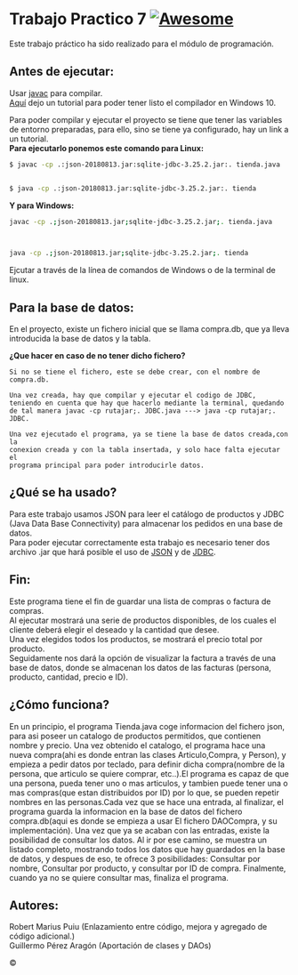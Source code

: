 # Trabajo Practico 7 [![Awesome](https://cdn.rawgit.com/sindresorhus/awesome/d7305f38d29fed78fa85652e3a63e154dd8e8829/media/badge.svg)](https://github.com/sindresorhus/awesome)

Este trabajo práctico ha sido realizado para el módulo de programación.

## Antes de ejecutar:

Usar [javac](https://www.oracle.com/technetwork/java/javase/downloads/jdk8-downloads-2133151.html) para compilar.  
[Aquí](http://somebooks.es/instalar-jdk-windows-10/) dejo un tutorial para poder tener listo el compilador en Windows 10.

Para poder compilar y ejecutar el proyecto se tiene que tener las variables de entorno preparadas, para ello, sino se tiene ya configurado, hay un link a un tutorial.  
**Para ejecutarlo ponemos este comando para Linux:**
```bash
$ javac -cp .:json-20180813.jar:sqlite-jdbc-3.25.2.jar:. tienda.java


$ java -cp .:json-20180813.jar:sqlite-jdbc-3.25.2.jar:. tienda
```
**Y para Windows:**
```bash
javac -cp .;json-20180813.jar;sqlite-jdbc-3.25.2.jar;. tienda.java



java -cp .;json-20180813.jar;sqlite-jdbc-3.25.2.jar;. tienda
```
Ejcutar a través de la línea de comandos de Windows o de la terminal de linux.
## Para la base de datos:
En el proyecto, existe un fichero inicial que se llama compra.db, que ya lleva introducida la base de datos y la tabla.

**¿Que hacer en caso de no tener dicho fichero?**
```
Si no se tiene el fichero, este se debe crear, con el nombre de compra.db.

Una vez creada, hay que compilar y ejecutar el codigo de JDBC,
teniendo en cuenta que hay que hacerlo mediante la terminal, quedando 
de tal manera javac -cp rutajar;. JDBC.java ---> java -cp rutajar;. JDBC.

Una vez ejecutado el programa, ya se tiene la base de datos creada,con la
conexion creada y con la tabla insertada, y solo hace falta ejecutar el 
programa principal para poder introducirle datos.
```
## ¿Qué se ha usado?
Para este trabajo usamos JSON para leer el catálogo de productos y JDBC (Java Data Base Connectivity) para almacenar los pedidos en una base de datos.  
Para poder ejecutar correctamente esta trabajo es necesario tener dos archivo .jar que hará posible el uso de [JSON](http://central.maven.org/maven2/org/json/json/20180813/json-20180813.jar) y de [JDBC](https://mvnrepository.com/artifact/org.xerial/sqlite-jdbc/3.25.2).

## Fin:
Este programa tiene el fin de guardar una lista de compras o factura de compras.  
Al ejecutar mostrará una serie de productos disponibles, de los cuales el cliente deberá elegir el deseado y la cantidad que desee.  
Una vez elegidos todos los productos, se mostrará el precio total por producto.  
Seguidamente nos dará la opción de visualizar la factura a través de una base de datos, donde se almacenan los datos de las facturas (persona, producto, cantidad, precio e ID).

## ¿Cómo funciona?
En un principio, el programa Tienda.java coge informacion del fichero json, para asi poseer un catalogo de productos permitidos, que contienen nombre y precio. Una vez obtenido el catalogo, el programa hace una nueva compra(ahi es donde entran las clases Articulo,Compra, y Person), y empieza a pedir datos por teclado, para definir dicha compra(nombre de la persona, que articulo se quiere comprar, etc..).El programa es capaz de que una persona, pueda tener uno o mas articulos, y tambien puede tener una o mas compras(que estan distribuidos por ID) por lo que, se pueden repetir nombres en las personas.Cada vez que se hace una entrada, al finalizar, el programa guarda la informacion en la base de datos del fichero compra.db(aqui es donde se empieza a usar El fichero DAOCompra, y su implementación). Una vez que ya se acaban con las entradas, existe la posibilidad de consultar los datos. Al ir por ese camino, se muestra un listado completo, mostrando todos los datos que hay guardados en la base de datos, y despues de eso, te ofrece 3 posibilidades: Consultar por nombre, Consultar por producto, y consultar por ID de compra. Finalmente, cuando ya no se quiere consultar mas, finaliza el programa.

## Autores:
Robert Marius Puiu (Enlazamiento entre código, mejora y agregado de código adicional.)  
Guillermo Pérez Aragón (Aportación de clases y DAOs)

&copy;
